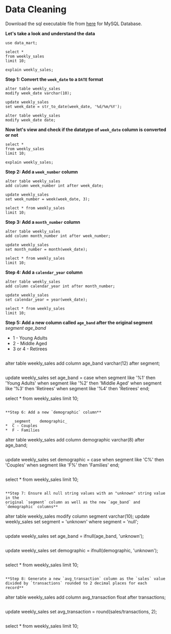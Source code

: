 # Data Cleaning

Download the sql executable file from [here](https://github.com/guri634/Data-Mart-Case-Study/blob/main/3_data_cleaning.sql) for MySQL Database.

**Let's take a look and understand the data**
```
use data_mart;
```

```
select * 
from weekly_sales
limit 10;
```

```
explain weekly_sales;
```

**Step 1: Convert the `week_date` to a `DATE` format**
```
alter table weekly_sales
modify week_date varchar(10);
```

```
update weekly_sales
set week_date = str_to_date(week_date, '%d/%m/%Y');
```

```
alter table weekly_sales
modify week_date date;
```

**Now let's view and check if the datatype of `week_date` column is converted or not**
```
select * 
from weekly_sales
limit 10;
```

```
explain weekly_sales;
```

**Step 2: Add a `week_number` column**
```
alter table weekly_sales
add column week_number int after week_date;
```

```
update weekly_sales
set week_number = week(week_date, 3);
```

```
select * from weekly_sales 
limit 10;
```

**Step 3: Add a `month_number` column**
```
alter table weekly_sales
add column month_number int after week_number;
```

```
update weekly_sales
set month_number = month(week_date);
```

```
select * from weekly_sales 
limit 10;
```

**Step 4: Add a `calendar_year` column**
```
alter table weekly_sales
add column calendar_year int after month_number;
```

```
update weekly_sales
set calendar_year = year(week_date);
```

```
select * from weekly_sales 
limit 10;
```

**Step 5: Add a new column called `age_band` after the original segment**
  _segment	  age_band_
*  1 - Young Adults
*  2 - Middle Aged
*  3 or 4 - Retirees
```

```
alter table weekly_sales
add column age_band varchar(12) after segment;
```

```
update weekly_sales
set age_band = case 
					when segment like '%1' then 'Young Adults'
                    when segment like '%2' then 'Middle Aged'
                    when segment like '%3' then 'Retirees'
                    when segment like '%4' then 'Retirees'
                    end;
                    
select * from weekly_sales 
limit 10;
```

**Step 6: Add a new `demographic` column**

   _segment	   demographic_
*  C - Couples
*  F - Families
```
alter table weekly_sales
add column demographic varchar(8) after age_band;
```

```
update weekly_sales
set demographic = case 
                      when segment like 'C%' then 'Couples'
                      when segment like 'F%' then 'Families'
                  end;
```

```
select * from weekly_sales 
limit 10;
```

**Step 7: Ensure all null string values with an "unknown" string value in the 
original `segment` column as well as the new `age_band` and `demographic` columns**
```
alter table weekly_sales
modify column segment varchar(10);
update weekly_sales
set segment = 'unknown'
where segment = 'null';
```

```
update weekly_sales
set age_band = ifnull(age_band, 'unknown');
```

```
update weekly_sales
set demographic = ifnull(demographic, 'unknown');
```

```
select * from weekly_sales 
limit 10;
```

**Step 8: Generate a new `avg_transaction` column as the `sales` value 
divided by `transactions` rounded to 2 decimal places for each record**
```
alter table weekly_sales
add column avg_transaction float after transactions;
```

```
update weekly_sales
set avg_transaction = round(sales/transactions, 2);
```

```
select * from weekly_sales 
limit 10;
```
